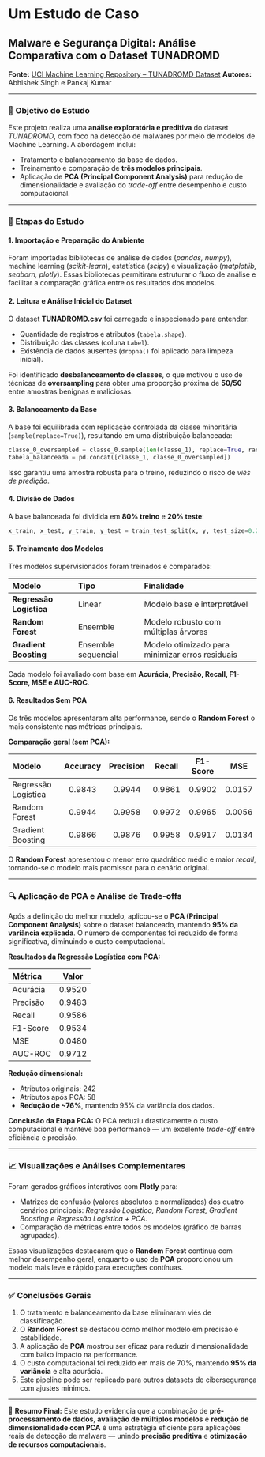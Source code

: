 # Um Estudo de Caso

## Malware e Segurança Digital: Análise Comparativa com o Dataset TUNADROMD

**Fonte:** [UCI Machine Learning Repository – TUNADROMD Dataset](https://archive.ics.uci.edu/dataset/813/tunadromd)
**Autores:** Abhishek Singh e Pankaj Kumar

---

### 🎯 Objetivo do Estudo

Este projeto realiza uma **análise exploratória e preditiva** do dataset *TUNADROMD*, com foco na detecção de malwares por meio de modelos de Machine Learning. A abordagem inclui:

* Tratamento e balanceamento da base de dados.
* Treinamento e comparação de **três modelos principais**.
* Aplicação de **PCA (Principal Component Analysis)** para redução de dimensionalidade e avaliação do *trade-off* entre desempenho e custo computacional.

---

### 🧩 Etapas do Estudo

#### 1. Importação e Preparação do Ambiente

Foram importadas bibliotecas de análise de dados (*pandas, numpy*), machine learning (*scikit-learn*), estatística (*scipy*) e visualização (*matplotlib, seaborn, plotly*).
Essas bibliotecas permitiram estruturar o fluxo de análise e facilitar a comparação gráfica entre os resultados dos modelos.

#### 2. Leitura e Análise Inicial do Dataset

O dataset **TUNADROMD.csv** foi carregado e inspecionado para entender:

* Quantidade de registros e atributos (`tabela.shape`).
* Distribuição das classes (coluna `Label`).
* Existência de dados ausentes (`dropna()` foi aplicado para limpeza inicial).

Foi identificado **desbalanceamento de classes**, o que motivou o uso de técnicas de **oversampling** para obter uma proporção próxima de **50/50** entre amostras benignas e maliciosas.

#### 3. Balanceamento da Base

A base foi equilibrada com replicação controlada da classe minoritária (`sample(replace=True)`), resultando em uma distribuição balanceada:

```python
classe_0_oversampled = classe_0.sample(len(classe_1), replace=True, random_state=42)
tabela_balanceada = pd.concat([classe_1, classe_0_oversampled])
```

Isso garantiu uma amostra robusta para o treino, reduzindo o risco de *viés de predição*.

#### 4. Divisão de Dados

A base balanceada foi dividida em **80% treino** e **20% teste**:

```python
x_train, x_test, y_train, y_test = train_test_split(x, y, test_size=0.2, random_state=42)
```

#### 5. Treinamento dos Modelos

Três modelos supervisionados foram treinados e comparados:

| Modelo                  | Tipo                | Finalidade                                      |
| :---------------------- | :------------------ | :---------------------------------------------- |
| **Regressão Logística** | Linear              | Modelo base e interpretável                     |
| **Random Forest**       | Ensemble            | Modelo robusto com múltiplas árvores            |
| **Gradient Boosting**   | Ensemble sequencial | Modelo otimizado para minimizar erros residuais |

Cada modelo foi avaliado com base em **Acurácia, Precisão, Recall, F1-Score, MSE e AUC-ROC**.

#### 6. Resultados Sem PCA

Os três modelos apresentaram alta performance, sendo o **Random Forest** o mais consistente nas métricas principais.

**Comparação geral (sem PCA):**

| Modelo              | Accuracy | Precision | Recall | F1-Score |   MSE  |
| :------------------ | :------: | :-------: | :----: | :------: | :----: |
| Regressão Logística |  0.9843  |   0.9944  | 0.9861 |  0.9902  | 0.0157 |
| Random Forest       |  0.9944  |   0.9958  | 0.9972 |  0.9965  | 0.0056 |
| Gradient Boosting   |  0.9866  |   0.9876  | 0.9958 |  0.9917  | 0.0134 |

O **Random Forest** apresentou o menor erro quadrático médio e maior *recall*, tornando-se o modelo mais promissor para o cenário original.

---

### 🔍 Aplicação de PCA e Análise de Trade-offs

Após a definição do melhor modelo, aplicou-se o **PCA (Principal Component Analysis)** sobre o dataset balanceado, mantendo **95% da variância explicada**. O número de componentes foi reduzido de forma significativa, diminuindo o custo computacional.

**Resultados da Regressão Logística com PCA:**

| Métrica  |  Valor |
| :------- | :----: |
| Acurácia | 0.9520 |
| Precisão | 0.9483 |
| Recall   | 0.9586 |
| F1-Score | 0.9534 |
| MSE      | 0.0480 |
| AUC-ROC  | 0.9712 |

**Redução dimensional:**

* Atributos originais: 242
* Atributos após PCA: 58
* **Redução de ~76%**, mantendo 95% da variância dos dados.

**Conclusão da Etapa PCA:**
O PCA reduziu drasticamente o custo computacional e manteve boa performance — um excelente *trade-off* entre eficiência e precisão.

---

### 📈 Visualizações e Análises Complementares

Foram gerados gráficos interativos com **Plotly** para:

* Matrizes de confusão (valores absolutos e normalizados) dos quatro cenários principais:
  *Regressão Logística, Random Forest, Gradient Boosting e Regressão Logística + PCA.*
* Comparação de métricas entre todos os modelos (gráfico de barras agrupadas).

Essas visualizações destacaram que o **Random Forest** continua com melhor desempenho geral, enquanto o uso de **PCA** proporcionou um modelo mais leve e rápido para execuções contínuas.

---

### ✅ Conclusões Gerais

1. O tratamento e balanceamento da base eliminaram viés de classificação.
2. O **Random Forest** se destacou como melhor modelo em precisão e estabilidade.
3. A aplicação de **PCA** mostrou ser eficaz para reduzir dimensionalidade com baixo impacto na performance.
4. O custo computacional foi reduzido em mais de 70%, mantendo **95% da variância** e alta acurácia.
5. Este pipeline pode ser replicado para outros datasets de cibersegurança com ajustes mínimos.

---

📘 **Resumo Final:**
Este estudo evidencia que a combinação de **pré-processamento de dados**, **avaliação de múltiplos modelos** e **redução de dimensionalidade com PCA** é uma estratégia eficiente para aplicações reais de detecção de malware — unindo **precisão preditiva** e **otimização de recursos computacionais**.
